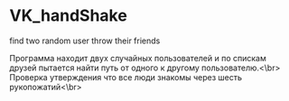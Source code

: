 VK_handShake
============

find two random user throw their friends

Программа находит двух случайных пользователей и по спискам друзей пытается найти путь от одного к другому пользователю.<\br>
Проверка утверждения что все люди знакомы через шесть рукопожатий<\br>

